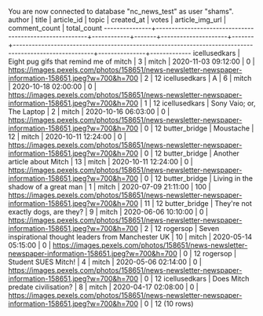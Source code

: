 You are now connected to database "nc_news_test" as user "shams".
    author     |                         title                          | article_id | topic |     created_at      | votes |                                            article_img_url                                            | comment_count | total_count 
---------------+--------------------------------------------------------+------------+-------+---------------------+-------+-------------------------------------------------------------------------------------------------------+---------------+-------------
 icellusedkars | Eight pug gifs that remind me of mitch                 |          3 | mitch | 2020-11-03 09:12:00 |     0 | https://images.pexels.com/photos/158651/news-newsletter-newspaper-information-158651.jpeg?w=700&h=700 |             2 |          12
 icellusedkars | A                                                      |          6 | mitch | 2020-10-18 02:00:00 |     0 | https://images.pexels.com/photos/158651/news-newsletter-newspaper-information-158651.jpeg?w=700&h=700 |             1 |          12
 icellusedkars | Sony Vaio; or, The Laptop                              |          2 | mitch | 2020-10-16 06:03:00 |     0 | https://images.pexels.com/photos/158651/news-newsletter-newspaper-information-158651.jpeg?w=700&h=700 |             0 |          12
 butter_bridge | Moustache                                              |         12 | mitch | 2020-10-11 12:24:00 |     0 | https://images.pexels.com/photos/158651/news-newsletter-newspaper-information-158651.jpeg?w=700&h=700 |             0 |          12
 butter_bridge | Another article about Mitch                            |         13 | mitch | 2020-10-11 12:24:00 |     0 | https://images.pexels.com/photos/158651/news-newsletter-newspaper-information-158651.jpeg?w=700&h=700 |             0 |          12
 butter_bridge | Living in the shadow of a great man                    |          1 | mitch | 2020-07-09 21:11:00 |   100 | https://images.pexels.com/photos/158651/news-newsletter-newspaper-information-158651.jpeg?w=700&h=700 |            11 |          12
 butter_bridge | They're not exactly dogs, are they?                    |          9 | mitch | 2020-06-06 10:10:00 |     0 | https://images.pexels.com/photos/158651/news-newsletter-newspaper-information-158651.jpeg?w=700&h=700 |             2 |          12
 rogersop      | Seven inspirational thought leaders from Manchester UK |         10 | mitch | 2020-05-14 05:15:00 |     0 | https://images.pexels.com/photos/158651/news-newsletter-newspaper-information-158651.jpeg?w=700&h=700 |             0 |          12
 rogersop      | Student SUES Mitch!                                    |          4 | mitch | 2020-05-06 02:14:00 |     0 | https://images.pexels.com/photos/158651/news-newsletter-newspaper-information-158651.jpeg?w=700&h=700 |             0 |          12
 icellusedkars | Does Mitch predate civilisation?                       |          8 | mitch | 2020-04-17 02:08:00 |     0 | https://images.pexels.com/photos/158651/news-newsletter-newspaper-information-158651.jpeg?w=700&h=700 |             0 |          12
(10 rows)

